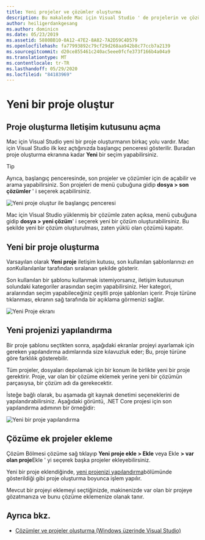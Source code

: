```yaml
---
title: Yeni projeler ve çözümler oluşturma
description: Bu makalede Mac için Visual Studio ' de projelerin ve çözümlerin nasıl oluşturulacağı açıklanmaktadır
author: heiligerdankgesang
ms.author: dominicn
ms.date: 05/23/2019
ms.assetid: 5880BB10-0A12-47E2-8A82-7A2D59C4D579
ms.openlocfilehash: fa77993892c79cf29d268aa942b8c77ccb7a2139
ms.sourcegitcommit: d20ce855461c240ac5eee0fcfe373f166b4a04a9
ms.translationtype: MT
ms.contentlocale: tr-TR
ms.lasthandoff: 05/29/2020
ms.locfileid: "84183969"
---
```

# <a name="create-a-new-project"></a>Yeni bir proje oluştur

## <a name="opening-the-project-creation-dialog"></a>Proje oluşturma Iletişim kutusunu açma

Mac için Visual Studio yeni bir proje oluşturmanın birkaç yolu vardır. Mac için Visual Studio ilk kez açtığınızda başlangıç penceresi gösterilir. Buradan proje oluşturma ekranına kadar **Yeni** bir seçim yapabilirsiniz.

> [!TIP]
> Ayrıca, başlangıç penceresinde, son projeler ve çözümler için de açabilir ve arama yapabilirsiniz. Son projeleri de menü çubuğuna gidip **dosya > son çözümler** ' i seçerek açabilirsiniz.

![Yeni proje oluştur ile başlangıç penceresi](media/first-run-project.png)

Mac için Visual Studio yüklenmiş bir çözümle zaten açıksa, menü çubuğuna gidip **dosya > yeni çözüm**' i seçerek yeni bir çözüm oluşturabilirsiniz. Bu şekilde yeni bir çözüm oluşturulması, zaten yüklü olan çözümü kapatır.

## <a name="creating-a-new-project"></a>Yeni bir proje oluşturma

Varsayılan olarak **Yeni proje** iletişim kutusu, son kullanılan şablonlarınızı *en son*Kullanılanlar tarafından sıralanan şekilde gösterir.

Son kullanılan bir şablonu kullanmak istemiyorsanız, iletişim kutusunun solundaki kategoriler arasından seçim yapabilirsiniz. Her kategori, aralarından seçim yapabileceğiniz çeşitli proje şablonları içerir. Proje türüne tıklanması, ekranın sağ tarafında bir açıklama görmenizi sağlar.

![Yeni Proje ekranı](media/project-creation-screen.png)

## <a name="configuring-your-new-project"></a>Yeni projenizi yapılandırma

Bir proje şablonu seçtikten sonra, aşağıdaki ekranlar projeyi ayarlamak için gereken yapılandırma adımlarında size kılavuzluk eder; Bu, proje türüne göre farklılık gösterebilir.

Tüm projeler, dosyaları depolamak için bir konum ile birlikte yeni bir proje gerektirir. Proje, var olan bir çözüme eklemek yerine yeni bir çözümün parçasıysa, bir çözüm adı da gerekecektir.

İsteğe bağlı olarak, bu aşamada git kaynak denetimi seçeneklerini de yapılandırabilirsiniz. Aşağıdaki görüntü, .NET Core projesi için son yapılandırma adımının bir örneğidir:

![Yeni bir proje yapılandırma](media/configure-new-project.png)

## <a name="adding-additional-projects-to-a-solution"></a>Çözüme ek projeler ekleme

Çözüm Bölmesi çözüme sağ tıklayıp **Yeni proje ekle > Ekle** veya Ekle **> var olan proje**Ekle ' yi seçerek başka projeler ekleyebilirsiniz.

Yeni bir proje eklendiğinde, [yeni projenizi yapılandırma](#configuring-your-new-project)bölümünde gösterildiği gibi proje oluşturma boyunca işlem yapılır.

Mevcut bir projeyi eklemeyi seçtiğinizde, makinenizde var olan bir projeye gözatmanıza ve bunu çözüme eklemenize olanak tanır.

## <a name="see-also"></a>Ayrıca bkz.

- [Çözümler ve projeler oluşturma (Windows üzerinde Visual Studio)](/visualstudio/ide/creating-solutions-and-projects)
